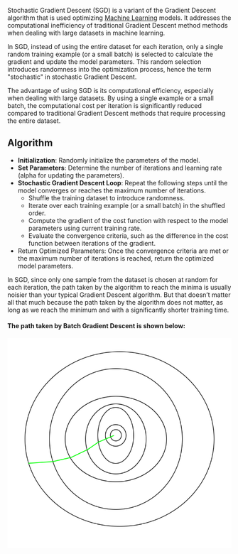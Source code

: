 Stochastic Gradient Descent (SGD) is a variant of the Gradient Descent algorithm that is used optimizing [Machine Learning](../../Machine%20Learning/Machine%20Learning.md) models. It addresses the computational inefficiency of traditional Gradient Descent method methods when dealing with large datasets in machine learning.

In SGD, instead of using the entire dataset for each iteration, only a single random training example (or a small batch) is selected to calculate the gradient and update the model parameters. This random selection introduces randomness into the optimization process, hence the term "stochastic" in stochastic Gradient Descent.

The advantage of using SGD is its computational efficiency, especially when dealing with large datasets. By using a single example or a small batch, the computational cost per iteration is significantly reduced compared to traditional Gradient Descent methods that require processing the entire dataset.
## Algorithm
- **Initialization**: Randomly initialize the parameters of the model.
- **Set Parameters**: Determine the number of iterations and learning rate (alpha for updating the parameters).
- **Stochastic Gradient Descent Loop**: Repeat the following steps until the model converges or reaches the maximum number of iterations.
	- Shuffle the training dataset to introduce randomness.
	- Iterate over each training example (or a small batch) in the shuffled order.
	- Compute the gradient of the cost function with respect to the model parameters using current training rate.
	- Evaluate the convergence criteria, such as the difference in the cost function between iterations of the gradient.
- Return Optimized Parameters: Once the convergence criteria are met or the maximum number of iterations is reached, return the optimized model parameters.

In SGD, since only one sample from the dataset is chosen at random for each iteration, the path taken by the algorithm to reach the minima is usually noisier than your typical Gradient Descent algorithm. But that doesn’t matter all that much because the path taken by the algorithm does not matter, as long as we reach the minimum and with a significantly shorter training time.
#### The path taken by Batch Gradient Descent is shown below:
![center](../images/gradient%20decent%20path.png)
